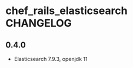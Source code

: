 chef_rails_elasticsearch CHANGELOG
========================

0.4.0
-----
- Elasticsearch 7.9.3, openjdk 11
